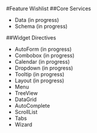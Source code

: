 #Feature Wishlist
##Core Services

* Data (in progress)
* Schema (in progress)

##Widget Directives

* AutoForm (in progress)
* Combobox (in progress)
* Calendar (in progress)
* Dropdown (in progress)
* Tooltip (in progress)
* Layout (in progress)
* Menu
* TreeView
* DataGrid
* AutoComplete
* ScrollList
* Tabs
* Wizard
